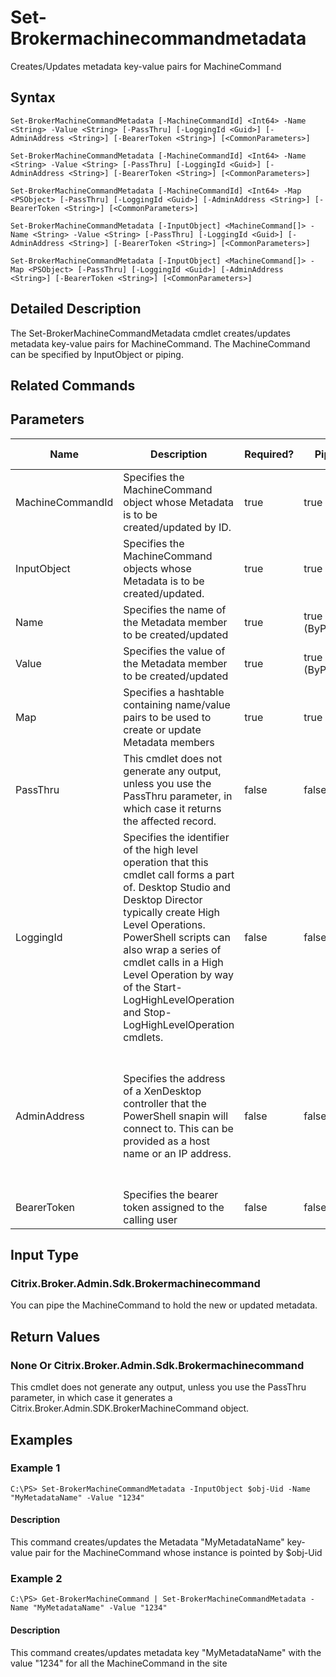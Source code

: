 ﻿
# Set-Brokermachinecommandmetadata
Creates/Updates metadata key-value pairs for MachineCommand
## Syntax
```
Set-BrokerMachineCommandMetadata [-MachineCommandId] <Int64> -Name <String> -Value <String> [-PassThru] [-LoggingId <Guid>] [-AdminAddress <String>] [-BearerToken <String>] [<CommonParameters>]

Set-BrokerMachineCommandMetadata [-MachineCommandId] <Int64> -Name <String> -Value <String> [-PassThru] [-LoggingId <Guid>] [-AdminAddress <String>] [-BearerToken <String>] [<CommonParameters>]

Set-BrokerMachineCommandMetadata [-MachineCommandId] <Int64> -Map <PSObject> [-PassThru] [-LoggingId <Guid>] [-AdminAddress <String>] [-BearerToken <String>] [<CommonParameters>]

Set-BrokerMachineCommandMetadata [-InputObject] <MachineCommand[]> -Name <String> -Value <String> [-PassThru] [-LoggingId <Guid>] [-AdminAddress <String>] [-BearerToken <String>] [<CommonParameters>]

Set-BrokerMachineCommandMetadata [-InputObject] <MachineCommand[]> -Map <PSObject> [-PassThru] [-LoggingId <Guid>] [-AdminAddress <String>] [-BearerToken <String>] [<CommonParameters>]
```
## Detailed Description
The Set-BrokerMachineCommandMetadata cmdlet creates/updates metadata key-value pairs for MachineCommand. The MachineCommand can be specified by InputObject or piping.


## Related Commands

## Parameters
| Name   | Description | Required? | Pipeline Input | Default Value |
| --- | --- | --- | --- | --- |
| MachineCommandId | Specifies the MachineCommand object whose Metadata is to be created/updated by ID. | true | true (ByValue) |  |
| InputObject | Specifies the MachineCommand objects whose Metadata is to be created/updated. | true | true (ByValue) |  |
| Name | Specifies the name of the Metadata member to be created/updated | true | true (ByPropertyName) |  |
| Value | Specifies the value of the Metadata member to be created/updated | true | true (ByPropertyName) |  |
| Map | Specifies a hashtable containing name/value pairs to be used to create or update Metadata members | true | true (ByValue) |  |
| PassThru | This cmdlet does not generate any output, unless you use the PassThru parameter, in which case it returns the affected record. | false | false | False |
| LoggingId | Specifies the identifier of the high level operation that this cmdlet call forms a part of. Desktop Studio and Desktop Director typically create High Level Operations. PowerShell scripts can also wrap a series of cmdlet calls in a High Level Operation by way of the Start-LogHighLevelOperation and Stop-LogHighLevelOperation cmdlets. | false | false |  |
| AdminAddress | Specifies the address of a XenDesktop controller that the PowerShell snapin will connect to. This can be provided as a host name or an IP address. | false | false | Localhost. Once a value is provided by any cmdlet, this value will become the default. |
| BearerToken | Specifies the bearer token assigned to the calling user | false | false |  |

## Input Type

### Citrix.Broker.Admin.Sdk.Brokermachinecommand
You can pipe the MachineCommand to hold the new or updated metadata.
## Return Values

### None Or Citrix.Broker.Admin.Sdk.Brokermachinecommand
This cmdlet does not generate any output, unless you use the PassThru parameter, in which case it generates a Citrix.Broker.Admin.SDK.BrokerMachineCommand object.
## Examples

### Example 1
```
C:\PS> Set-BrokerMachineCommandMetadata -InputObject $obj-Uid -Name "MyMetadataName" -Value "1234"
```
#### Description
This command creates/updates the Metadata "MyMetadataName" key-value pair for the MachineCommand whose instance is pointed by \$obj-Uid
### Example 2
```
C:\PS> Get-BrokerMachineCommand | Set-BrokerMachineCommandMetadata -Name "MyMetadataName" -Value "1234"
```
#### Description
This command creates/updates metadata key "MyMetadataName" with the value "1234" for all the MachineCommand in the site
